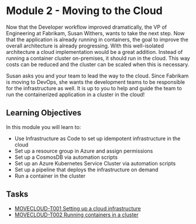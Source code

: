# Module 2 - Moving to the Cloud

Now that the Developer workflow improved dramatically, the VP of Engineering at Fabrikam, Susan Withers, wants to take the next step. Now that the application is already running in containers, the goal to improve the overall architecture is already progressing. With this well-isolated architecture a cloud implementation would be a great addition. Instead of running a container cluster on-premises, it should run in the cloud. This way costs can be reduced and the cluster can be scaled when this is necessary.

Susan asks you and your team to lead the way to the cloud. Since Fabrikam is moving to DevOps, she wants the development teams to be responsible for the infrastructure as well. It is up to you to help and guide the team to run the containerized application in a cluster in the cloud!

## Learning Objectives

In this module you will learn to:

* Use Infrastructure as Code to set up idempotent infrastructure in the cloud
* Set up a resource group in Azure and assign permissions
* Set up a CosmosDB via automation scripts
* Set up an Azure Kubernetes Service Cluster via automation scripts
* Set up a pipeline that deploys the infrastructure on demand
* Run a container in the cluster 

## Tasks

* [MOVECLOUD-T001 Setting up a cloud infrastructure](Tasks/MOVECLOUD-T001.md)
* [MOVECLOUD-T002 Running containers in a cluster](Tasks/MOVECLOUD-T002.md)

